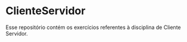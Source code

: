 # ClienteServidor
Esse repositório contém os exercícios referentes à disciplina de Cliente Servidor.
